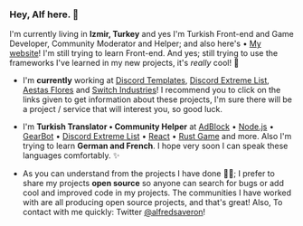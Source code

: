 ### Hey, Alf here. 👋

I'm currently living in **Izmir, Turkey** and yes I'm Turkish Front-end and Game Developer, Community Moderator and Helper; and also here's • [My website](https://alfs.ga)! I'm still trying to learn Front-end. And yes; still trying to use the frameworks I've learned in my new projects, it's _really_ cool! 🚀

- I'm **currently** working at [Discord Templates](https://temp.gg), [Discord Extreme List](https://discordextremelist.xyz), [Aestas Flores](https://github.com/AestasFlores) and [Switch Industries](https://github.com/AestasFlores)! I recommend you to click on the links given to get information about these projects, I'm sure there will be a project / service that will interest you, so good luck.

- I'm **Turkish Translator • Community Helper** at [AdBlock](https://getadblock.com/) • [Node.js](https://nodejs.org/) • [GearBot](https://gearbot.rocks) • [Discord Extreme List](https://discordextremelist.xyz) • [React](https://facebook.github.io/react/) • [Rust Game](https://rust.facepunch.com/) and more. Also I'm trying to learn **German and French**. I hope very soon I can speak these languages comfortably. ✨

- As you can understand from the projects I have done 👨‍💻; I prefer to share my projects **open source** so anyone can search for bugs or add cool and improved code in my projects. The communities I have worked with are all producing open source projects, and that's great! Also, To contact with me quickly: Twitter [@alfredsaveron](https://twitter.com/alfredsaveron)!
